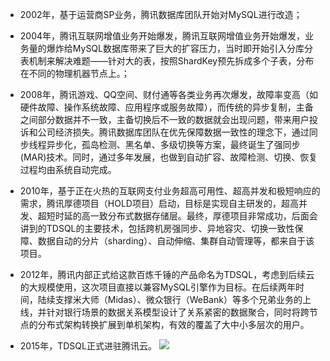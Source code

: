 - 2002年，基于运营商SP业务，腾讯数据库团队开始对MySQL进行改造；


- 2004年，腾讯互联网增值业务开始爆发，腾讯互联网增值业务开始爆发，业务量的爆炸给MySQL数据库带来了巨大的扩容压力，当时即开始引入分库分表机制来解决难题——针对大的表，按照ShardKey预先拆成多个子表，分布在不同的物理机器节点上。；


- 2008年，腾讯游戏、QQ空间、财付通等各类业务再次爆发，故障率变高（如硬件故障、操作系统故障、应用程序或服务故障），而传统的异步复制，主备之间部分数据并不一致，主备切换后不一致的数据就会出现问题，带来用户投诉和公司经济损失。腾讯数据库团队在优先保障数据一致性的理念下，通过同步线程异步化，孤岛检测、黑名单、多级切换等方案，最终诞生了强同步(MAR)技术。同时，通过多年发展，也做到自动扩容、故障检测、切换、恢复过程均由系统自动完成。
-  2010年，基于正在火热的互联网支付业务超高可用性、超高并发和极短响应的需求，腾讯厚德项目（HOLD项目）启动，目标是实现自主研发的，超高并发、超短时延的高一致分布式数据存储层。最终，厚德项目非常成功，后面会讲到的TDSQL的主要技术，包括跨机房强同步、异地容灾、切换一致性保障、数据自动的分片（sharding）、自动伸缩、集群自动管理等，都来自于该项目。

-   2012年，腾讯内部正式给这款百炼千锤的产品命名为TDSQL，考虑到后续云的大规模使用，这次项目直接以兼容MySQL引擎作为目标。在后续两年时间，陆续支撑米大师（Midas）、微众银行（WeBank）等多个兄弟业务的上线，并针对银行场景的数据关系模型设计了关系紧密的数据聚合，同时将跨节点的分布式架构转换扩展到单机架构，有效的覆盖了大中小多层次的用户。

-   2015年，TDSQL正式进驻腾讯云。
![](//mccdn.qcloud.com/static/img/dc286f4282a5d487955ed89cef93ba69/image.png)